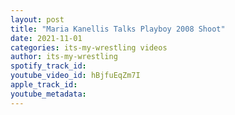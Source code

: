 ```yaml
---
layout: post
title: "Maria Kanellis Talks Playboy 2008 Shoot"
date: 2021-11-01
categories: its-my-wrestling videos
author: its-my-wrestling
spotify_track_id: 
youtube_video_id: hBjfuEqZm7I
apple_track_id: 
youtube_metadata: 
---
```

